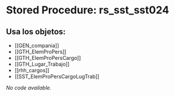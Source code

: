 # Stored Procedure: rs_sst_sst024

## Usa los objetos:
- [[GEN_compania]]
- [[GTH_ElemProPers]]
- [[GTH_ElemProPersCargo]]
- [[GTH_Lugar_Trabajo]]
- [[rhh_cargos]]
- [[SST_ElemProPersCargoLugTrab]]

*No code available.*
